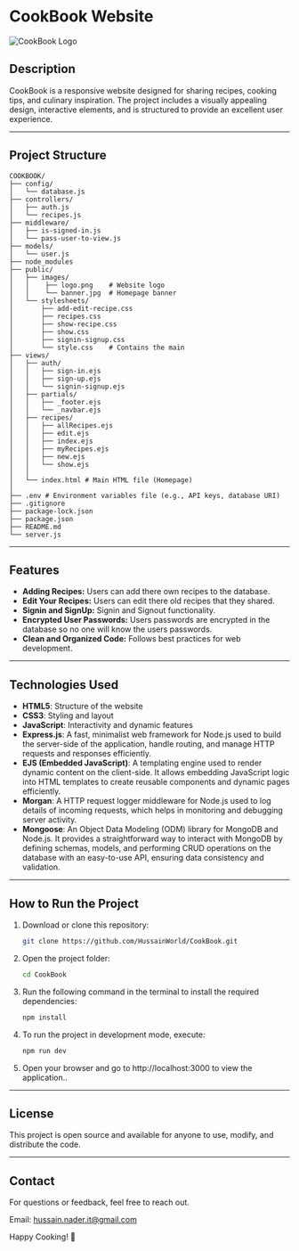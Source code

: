 
# CookBook Website

![CookBook Logo](public/images/HomePage.png)

## Description

CookBook is a responsive website designed for sharing recipes, cooking tips, and culinary inspiration. The project includes a visually appealing design, interactive elements, and is structured to provide an excellent user experience.

---

## Project Structure

```
COOKBOOK/
├── config/
│   └── database.js
├── controllers/
│   ├── auth.js
│   └── recipes.js
├── middleware/
│   ├── is-signed-in.js
│   └── pass-user-to-view.js
├── models/
│   └── user.js
├── node_modules
├── public/
│   ├── images/
│   │    ├── logo.png    # Website logo
│   │    └── banner.jpg  # Homepage banner
│   └── stylesheets/
│       ├── add-edit-recipe.css
│       ├── recipes.css
│       ├── show-recipe.css
│       ├── show.css
│       ├── signin-signup.css
│       └── style.css    # Contains the main
├── views/
│   ├── auth/
│   │   ├── sign-in.ejs
│   │   ├── sign-up.ejs
│   │   └── signin-signup.ejs
│   ├── partials/
│   │   ├── _footer.ejs
│   │   └── _navbar.ejs
│   ├── recipes/
│   │   ├── allRecipes.ejs
│   │   ├── edit.ejs
│   │   ├── index.ejs
│   │   ├── myRecipes.ejs
│   │   ├── new.ejs
│   │   └── show.ejs
│   │
│   └── index.html # Main HTML file (Homepage)
│   
├── .env # Environment variables file (e.g., API keys, database URI)
├── .gitignore
├── package-lock.json
├── package.json
├── README.md
└── server.js
```

---

## Features
- **Adding Recipes:** Users can add there own recipes to the database.
- **Edit Your Recipes:** Users can edit there old recipes that they shared.
- **Signin and SignUp:** Signin and Signout functionality.
- **Encrypted User Passwords:** Users passwords are encrypted in the database so no one will know the users passwords.
- **Clean and Organized Code:** Follows best practices for web development.

---

## Technologies Used

- **HTML5**: Structure of the website
- **CSS3**: Styling and layout
- **JavaScript**: Interactivity and dynamic features
- **Express.js**: A fast, minimalist web framework for Node.js used to build the server-side of the application, handle routing, and manage HTTP requests and responses efficiently.
- **EJS (Embedded JavaScript)**: A templating engine used to render dynamic content on the client-side. It allows embedding JavaScript logic into HTML templates to create reusable components and dynamic pages efficiently.
- **Morgan**: A HTTP request logger middleware for Node.js used to log details of incoming requests, which helps in monitoring and debugging server activity.
- **Mongoose**: An Object Data Modeling (ODM) library for MongoDB and Node.js. It provides a straightforward way to interact with MongoDB by defining schemas, models, and performing CRUD operations on the database with an easy-to-use API, ensuring data consistency and validation.

---

## How to Run the Project

1. Download or clone this repository:
   ```bash
   git clone https://github.com/HussainWorld/CookBook.git
   ```

2. Open the project folder:
   ```bash
   cd CookBook
   ```

3. Run the following command in the terminal to install the required dependencies:
   ```bash
   npm install
   ```

4. To run the project in development mode, execute:
   ```bash
   npm run dev
   ```

5. Open your browser and go to http://localhost:3000 to view the application..

---

## License

This project is open source and available for anyone to use, modify, and distribute the code.

---

## Contact

For questions or feedback, feel free to reach out.

Email: hussain.nader.it@gmail.com

Happy Cooking! 🍳
